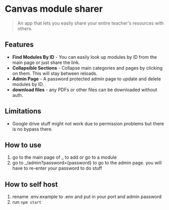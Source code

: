 # Canvas module sharer

> An app that lets you easily share your entire teacher's resources with others.

## Features
- **Find Modules By ID** - You can easily look up modules by ID from the main page or just share the link.
- **Collapsible Sections** - Collapse main categories and pages by clicking on them. This will stay between reloads.
- **Admin Page** - A password protected admin page to update and delete modules by ID.
- **download files** - any PDFs or other files can be downloaded without auth.

## Limitations
- Google drive stuff might not work due to permission problems but there is no bypass there.

## How to use
1. go to the main page of _ to add or go to a module
2. go to _/admin?password={password} to go to the admin page. you will have to re-enter your password to do stuff

## How to self host
1. rename .env.example to .env and put in your port and admin password
2. run ```npm start```